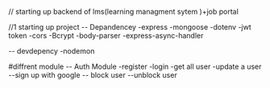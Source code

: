 // starting up backend of lms(learning managment sytem )+job portal

//1 starting up project 
 -- Depandencey
   -express
   -mongoose
   -dotenv
   -jwt token
   -cors
   -Bcrypt
   -body-parser 
   -express-async-handler

 -- devdepency 
   -nodemon



#diffrent module 
 -- Auth Module 
   -register
   -login
   -get all user
   -update a user 
   --sign up with google
   -- block user
   --unblock user
   